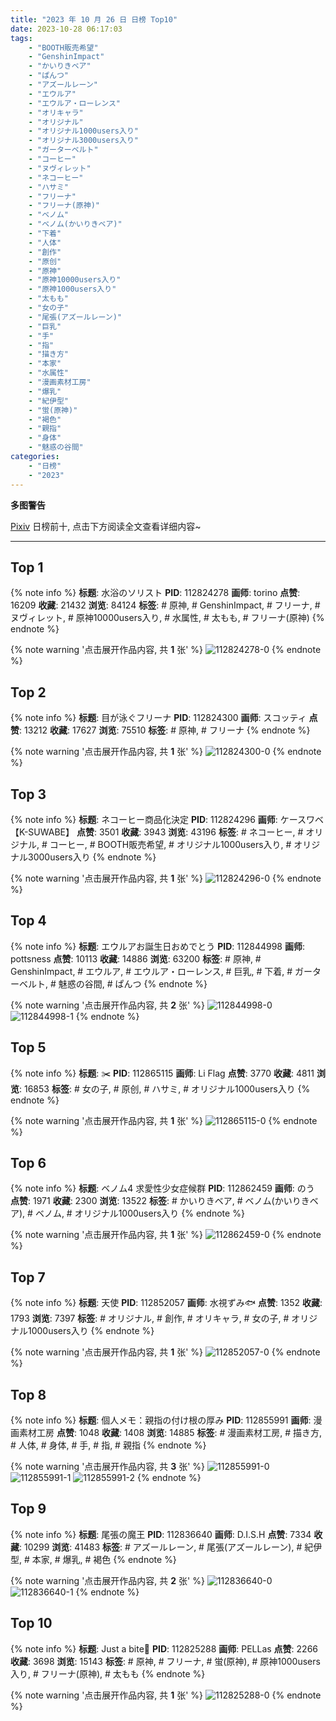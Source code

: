```yaml
---
title: "2023 年 10 月 26 日 日榜 Top10"
date: 2023-10-28 06:17:03
tags:
    - "BOOTH販売希望"
    - "GenshinImpact"
    - "かいりきベア"
    - "ぱんつ"
    - "アズールレーン"
    - "エウルア"
    - "エウルア・ローレンス"
    - "オリキャラ"
    - "オリジナル"
    - "オリジナル1000users入り"
    - "オリジナル3000users入り"
    - "ガーターベルト"
    - "コーヒー"
    - "ヌヴィレット"
    - "ネコーヒー"
    - "ハサミ"
    - "フリーナ"
    - "フリーナ(原神)"
    - "ベノム"
    - "ベノム(かいりきベア)"
    - "下着"
    - "人体"
    - "創作"
    - "原创"
    - "原神"
    - "原神10000users入り"
    - "原神1000users入り"
    - "太もも"
    - "女の子"
    - "尾張(アズールレーン)"
    - "巨乳"
    - "手"
    - "指"
    - "描き方"
    - "本家"
    - "水属性"
    - "漫画素材工房"
    - "爆乳"
    - "紀伊型"
    - "蛍(原神)"
    - "褐色"
    - "親指"
    - "身体"
    - "魅惑の谷間"
categories:
    - "日榜"
    - "2023"
---
```


<i class="fa fa-triangle-exclamation"></i>**多图警告**<i class="fa fa-triangle-exclamation"></i>

[Pixiv](https://www.pixiv.net/) 日榜前十, 点击下方阅读全文查看详细内容~

<!-- more -->

---

## Top 1

{% note info %}
**标题**: 水浴のソリスト
**PID**: 112824278 **画师**: torino
**点赞**: 16209 **收藏**: 21432 **浏览**: 84124
**标签**: # 原神, # GenshinImpact, # フリーナ, # ヌヴィレット, # 原神10000users入り, # 水属性, # 太もも, # フリーナ(原神)
{% endnote %}

{% note warning '点击展开作品内容, 共 **1** 张' %}
![112824278-0](https://i.pixiv.re/img-original/img/2023/10/25/08/47/18/112824278_p0.jpg)
{% endnote %}

## Top 2

{% note info %}
**标题**: 目が泳ぐフリーナ
**PID**: 112824300 **画师**: スコッティ
**点赞**: 13212 **收藏**: 17627 **浏览**: 75510
**标签**: # 原神, # フリーナ
{% endnote %}

{% note warning '点击展开作品内容, 共 **1** 张' %}
![112824300-0](https://i.pixiv.re/img-original/img/2023/10/25/00/00/18/112824300_p0.jpg)
{% endnote %}

## Top 3

{% note info %}
**标题**: ネコーヒー商品化決定
**PID**: 112824296 **画师**: ケースワベ【K-SUWABE】
**点赞**: 3501 **收藏**: 3943 **浏览**: 43196
**标签**: # ネコーヒー, # オリジナル, # コーヒー, # BOOTH販売希望, # オリジナル1000users入り, # オリジナル3000users入り
{% endnote %}

{% note warning '点击展开作品内容, 共 **1** 张' %}
![112824296-0](https://i.pixiv.re/img-original/img/2023/10/25/00/00/17/112824296_p0.jpg)
{% endnote %}

## Top 4

{% note info %}
**标题**: エウルアお誕生日おめでとう
**PID**: 112844998 **画师**: pottsness
**点赞**: 10113 **收藏**: 14886 **浏览**: 63200
**标签**: # 原神, # GenshinImpact, # エウルア, # エウルア・ローレンス, # 巨乳, # 下着, # ガーターベルト, # 魅惑の谷間, # ぱんつ
{% endnote %}

{% note warning '点击展开作品内容, 共 **2** 张' %}
![112844998-0](https://i.pixiv.re/img-original/img/2023/10/26/20/47/51/112844998_p0.jpg)
![112844998-1](https://i.pixiv.re/img-original/img/2023/10/26/20/47/51/112844998_p1.jpg)
{% endnote %}

## Top 5

{% note info %}
**标题**: ✂️
**PID**: 112865115 **画师**: Li Flag
**点赞**: 3770 **收藏**: 4811 **浏览**: 16853
**标签**: # 女の子, # 原创, # ハサミ, # オリジナル1000users入り
{% endnote %}

{% note warning '点击展开作品内容, 共 **1** 张' %}
![112865115-0](https://i.pixiv.re/img-original/img/2023/10/26/18/07/12/112865115_p0.jpg)
{% endnote %}

## Top 6

{% note info %}
**标题**: ベノム4 求愛性少女症候群
**PID**: 112862459 **画师**: のう
**点赞**: 1971 **收藏**: 2300 **浏览**: 13522
**标签**: # かいりきベア, # ベノム(かいりきベア), # ベノム, # オリジナル1000users入り
{% endnote %}

{% note warning '点击展开作品内容, 共 **1** 张' %}
![112862459-0](https://i.pixiv.re/img-original/img/2023/10/26/15/35/37/112862459_p0.jpg)
{% endnote %}

## Top 7

{% note info %}
**标题**: 天使
**PID**: 112852057 **画师**: 水視ずみ🐟
**点赞**: 1352 **收藏**: 1793 **浏览**: 7397
**标签**: # オリジナル, # 創作, # オリキャラ, # 女の子, # オリジナル1000users入り
{% endnote %}

{% note warning '点击展开作品内容, 共 **1** 张' %}
![112852057-0](https://i.pixiv.re/img-original/img/2023/10/26/01/25/25/112852057_p0.png)
{% endnote %}

## Top 8

{% note info %}
**标题**: 個人メモ：親指の付け根の厚み
**PID**: 112855991 **画师**: 漫画素材工房
**点赞**: 1048 **收藏**: 1408 **浏览**: 14885
**标签**: # 漫画素材工房, # 描き方, # 人体, # 身体, # 手, # 指, # 親指
{% endnote %}

{% note warning '点击展开作品内容, 共 **3** 张' %}
![112855991-0](https://i.pixiv.re/img-original/img/2023/10/26/07/00/06/112855991_p0.jpg)
![112855991-1](https://i.pixiv.re/img-original/img/2023/10/26/07/00/06/112855991_p1.jpg)
![112855991-2](https://i.pixiv.re/img-original/img/2023/10/26/07/00/06/112855991_p2.jpg)
{% endnote %}

## Top 9

{% note info %}
**标题**: 尾張の魔王
**PID**: 112836640 **画师**: D.I.S.H
**点赞**: 7334 **收藏**: 10299 **浏览**: 41483
**标签**: # アズールレーン, # 尾張(アズールレーン), # 紀伊型, # 本家, # 爆乳, # 褐色
{% endnote %}

{% note warning '点击展开作品内容, 共 **2** 张' %}
![112836640-0](https://i.pixiv.re/img-original/img/2023/10/25/15/04/45/112836640_p0.png)
![112836640-1](https://i.pixiv.re/img-original/img/2023/10/25/15/04/45/112836640_p1.png)
{% endnote %}

## Top 10

{% note info %}
**标题**: Just a bite🍰
**PID**: 112825288 **画师**: PELLas
**点赞**: 2266 **收藏**: 3698 **浏览**: 15143
**标签**: # 原神, # フリーナ, # 蛍(原神), # 原神1000users入り, # フリーナ(原神), # 太もも
{% endnote %}

{% note warning '点击展开作品内容, 共 **1** 张' %}
![112825288-0](https://i.pixiv.re/img-original/img/2023/10/25/00/27/28/112825288_p0.png)
{% endnote %}
